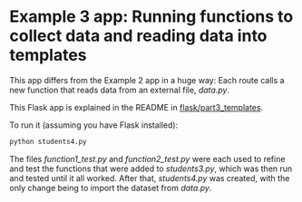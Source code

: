 # Example 3 app: Running functions to collect data and reading data into templates  

This app differs from the Example 2 app in a huge way: Each route calls a new function that reads data from an external file, *data.py*.

This Flask app is explained in the README in [flask/part3_templates](https://github.com/macloo/python-beginners/tree/master/flask/part3_templates).

To run it (assuming you have Flask installed):

```bash
python students4.py
```

The files *function1_test.py* and *function2_test.py* were each used to refine and test the functions that were added to *students3.py*, which was then run and tested until it all worked. After that, *students4.py* was created, with the only change being to import the dataset from *data.py*.
